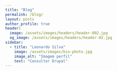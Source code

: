 ```yaml
---
title: "Blog"
permalink: /blog/
layout: posts
author_profile: true
header:
  image: /assets/images/headers/header-002.jpg
  og_image: /assets/images/headers/header-02.jpg
sidebar:
  - title: "Leonardo Silva"
    image: /assets/images/bio-photo.jpg
    image_alt: "Imagem perfil"
    text: "Consultor Drupal"
---
```

